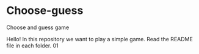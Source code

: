 # Choose-guess
Choose and guess game

Hello! 
In this repository we want to play a simple game.
Read the README file in each folder.
01
